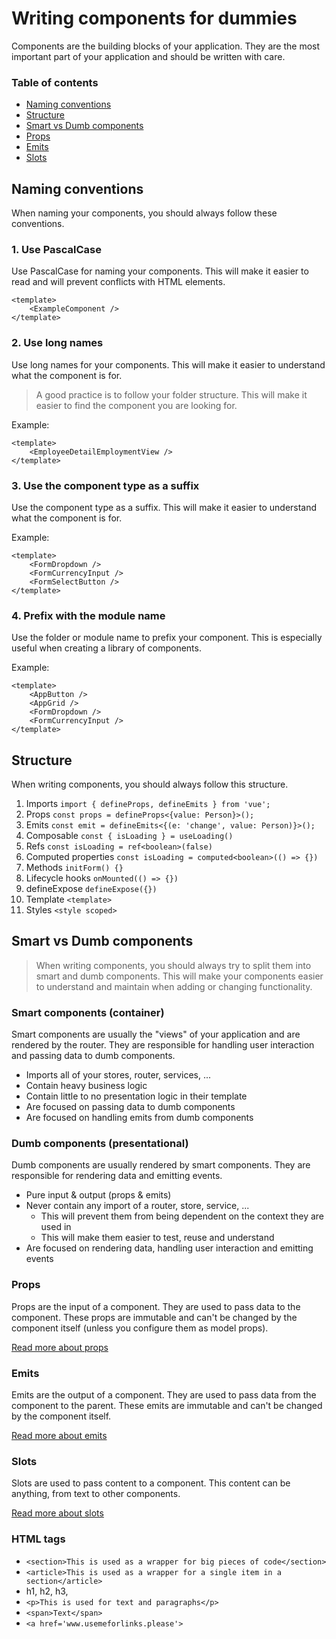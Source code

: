 # Writing components for dummies
Components are the building blocks of your application. They are the most important part of your application and should be written with care.

### Table of contents
- [Naming conventions](#naming-conventions)
- [Structure](#structure)
- [Smart vs Dumb components](#smart-vs-dumb-components)
- [Props](components/components-props.md)
- [Emits](components/components-emits.md)
- [Slots](components/components-slots.md)

## Naming conventions
When naming your components, you should always follow these conventions.

### 1. Use PascalCase
Use PascalCase for naming your components. This will make it easier to read and will prevent conflicts with HTML elements.

```vue
<template>
    <ExampleComponent />
</template>
```

### 2. Use long names
Use long names for your components. This will make it easier to understand what the component is for.

>A good practice is to follow your folder structure. This will make it easier to find the component you are looking for.

Example:
```vue
<template>
    <EmployeeDetailEmploymentView />
</template>
```

### 3. Use the component type as a suffix
Use the component type as a suffix. This will make it easier to understand what the component is for.

Example:
```vue
<template>
    <FormDropdown />
    <FormCurrencyInput />
    <FormSelectButton />
</template>
```

### 4. Prefix with the module name
Use the folder or module name to prefix your component. This is especially useful when creating a library of components.

Example:
```vue
<template>
    <AppButton />
    <AppGrid />
    <FormDropdown />
    <FormCurrencyInput />
</template>
```

## Structure
When writing components, you should always follow this structure.

1. Imports `import { defineProps, defineEmits } from 'vue';`
2. Props `const props = defineProps<{value: Person}>();`
3. Emits `const emit = defineEmits<{(e: 'change', value: Person)}>();`
4. Composable `const { isLoading } = useLoading()`
5. Refs `const isLoading = ref<boolean>(false)`
6. Computed properties `const isLoading = computed<boolean>(() => {})`
7. Methods `initForm() {}`
8. Lifecycle hooks `onMounted(() => {})`
9. defineExpose `defineExpose({})`
10. Template `<template>`
11. Styles `<style scoped>`

## Smart vs Dumb components

>When writing components, you should always try to split them into smart and dumb components.
This will make your components easier to understand and maintain when adding or changing functionality.

### Smart components (container)
Smart components are usually the "views" of your application and are rendered by the router. They are responsible for handling user interaction and passing data to dumb components.

- Imports all of your stores, router, services, ... 
- Contain heavy business logic 
- Contain little to no presentation logic in their template 
- Are focused on passing data to dumb components 
- Are focused on handling emits from dumb components

### Dumb components (presentational)
Dumb components are usually rendered by smart components. They are responsible for rendering data and emitting events.

- Pure input & output (props & emits)
- Never contain any import of a router, store, service, ... 
   - This will prevent them from being dependent on the context they are used in 
   - This will make them easier to test, reuse and understand 
- Are focused on rendering data, handling user interaction and emitting events

### Props
Props are the input of a component. They are used to pass data to the component. These props are immutable and can't be changed by the component itself (unless you configure them as model props).

[Read more about props](components/components-props.md)

### Emits
Emits are the output of a component. They are used to pass data from the component to the parent. These emits are immutable and can't be changed by the component itself.

[Read more about emits](components/components-emits.md)

### Slots
Slots are used to pass content to a component. This content can be anything, from text to other components.

[Read more about slots](components/components-slots.md)

### HTML tags

- `<section>This is used as a wrapper for big pieces of code</section>`
- `<article>This is used as a wrapper for a single item in a section</article>`
- h1, h2, h3,
- `<p>This is used for text and paragraphs</p>`
- `<span>Text</span>`
- `<a href='www.usemeforlinks.please'>`


